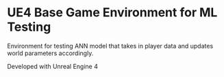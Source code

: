 # UE4 Base Game Environment for ML Testing

Environment for testing ANN model that takes in player data and updates world parameters accordingly.

Developed with Unreal Engine 4
